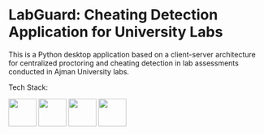 # LabGuard: Cheating Detection Application for University Labs
This is a Python desktop application based on a client-server architecture for centralized proctoring and cheating detection in lab assessments conducted in Ajman University labs.

Tech Stack:

<img src ="https://github.com/super-fz/LabGuard/assets/122122054/25f65ed9-ce05-44e8-bccf-cbc3ec84fc19" height ="55">  <img src ="https://github.com/super-fz/LabGuard/assets/122122054/ec407b44-0092-47f0-b792-3fa73137b57e" height = "55">  <img src ="https://github.com/super-fz/LabGuard/assets/122122054/a695cdde-0758-4f66-9a15-cc183a93f49a"  height = "55">  <img src ="https://github.com/super-fz/LabGuard/assets/122122054/85ba0e23-cd79-4779-88c6-36acca15af3a" height = "55">




